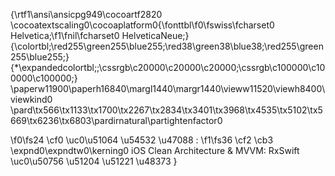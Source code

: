 {\rtf1\ansi\ansicpg949\cocoartf2820
\cocoatextscaling0\cocoaplatform0{\fonttbl\f0\fswiss\fcharset0 Helvetica;\f1\fnil\fcharset0 HelveticaNeue;}
{\colortbl;\red255\green255\blue255;\red38\green38\blue38;\red255\green255\blue255;}
{\*\expandedcolortbl;;\cssrgb\c20000\c20000\c20000;\cssrgb\c100000\c100000\c100000;}
\paperw11900\paperh16840\margl1440\margr1440\vieww11520\viewh8400\viewkind0
\pard\tx566\tx1133\tx1700\tx2267\tx2834\tx3401\tx3968\tx4535\tx5102\tx5669\tx6236\tx6803\pardirnatural\partightenfactor0

\f0\fs24 \cf0 \uc0\u51064 \u54532 \u47088  : 
\f1\fs36 \cf2 \cb3 \expnd0\expndtw0\kerning0
iOS Clean Architecture & MVVM: RxSwift \uc0\u50756 \u51204  \u51221 \u48373 }